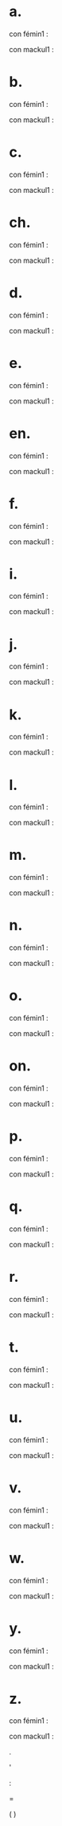 # a.

con fémin1 :

con mackul1 :

# b.

con fémin1 :

con mackul1 :

# c.

con fémin1 :

con mackul1 :

# ch.

con fémin1 :

con mackul1 :

# d.

con fémin1 :

con mackul1 :

# e.

con fémin1 :

con mackul1 :

# en.

con fémin1 :

con mackul1 :

# f.

con fémin1 :

con mackul1 :

# i.

con fémin1 :

con mackul1 :

# j.

con fémin1 :

con mackul1 :

# k.

con fémin1 :

con mackul1 :

# l.

con fémin1 :

con mackul1 :

# m.

con fémin1 :

con mackul1 :

# n.

con fémin1 :

con mackul1 :

# o.

con fémin1 :

con mackul1 :

# on.

con fémin1 :

con mackul1 :

# p.

con fémin1 :

con mackul1 :

# q.

con fémin1 :

con mackul1 :

# r.

con fémin1 :

con mackul1 :

# t.

con fémin1 :

con mackul1 :

# u.

con fémin1 :

con mackul1 :

# v.

con fémin1 :

con mackul1 :

# w.

con fémin1 :

con mackul1 :

# y.

con fémin1 :

con mackul1 :

# z.

con fémin1 :

con mackul1 :

.

'

:

=

( )

#
